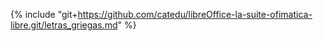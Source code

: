 {% include "git+https://github.com/catedu/libreOffice-la-suite-ofimatica-libre.git/letras_griegas.md" %}